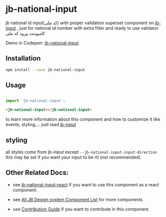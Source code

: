 # jb-national-input
jb national id input(کد ملی) with proper validation
superset component on [jb-input](https://github.com/javadbat/jb-input) , just for national id number with extra filter and ready to use validator
کامپوننت ورود کد ملی    

Demo in Codepen: [jb-national-input](https://codepen.io/javadbat/pen/PorNxOw)  

## Installation
```bash
npm install --save jb-national-input
```

## Usage

```js

import 'jb-national-input';

```
```html
<jb-national-input></jb-national-input>
```
to learn more information about this component and how to customize it like events, styling,... just read [jb-input](https://github.com/javadbat/jb-input)

## styling
all styles come from jb-input except `--jb-national-input-input-direction` this may be set if you want your input to be rtl (not recommended).

## Other Related Docs:

- see [jb-national-input-react](https://github.com/javadbat/jb-national-input-react) if you want to use this component as a react component.

- see [All JB Design system Component List](https://github.com/javadbat/design-system/blob/master/docs/component-list.md) for more components

- use [Contribution Guide](https://github.com/javadbat/design-system/blob/master/docs/contribution-guide.md) if you want to contribute in this component.